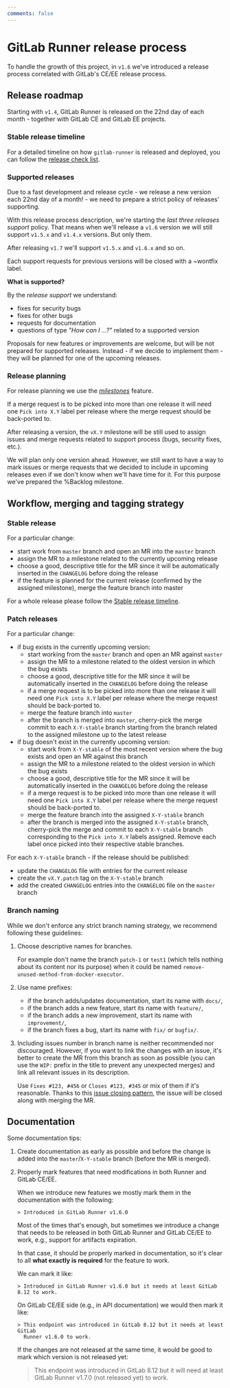 ```yaml
---
comments: false
---
```


# GitLab Runner release process

To handle the growth of this project, in `v1.6` we've introduced a release process correlated
with GitLab's CE/EE release process.

## Release roadmap

Starting with `v1.4`, GitLab Runner is released on the 22nd day of each month -
together with GitLab CE and GitLab EE projects.

### Stable release timeline

For a detailed timeline on how `gitlab-runner` is released and deployed, you
can follow the [release check
list](https://gitlab.com/gitlab-org/gitlab-runner/blob/master/.gitlab/issue_templates/Release%20Checklist.md).

### Supported releases

Due to a fast development and release cycle - we release a new version
each 22nd day of a month! - we need to prepare a strict policy of releases'
supporting.

With this release process description, we're starting the _last three
releases support_ policy. That means when we'll release a `v1.6` version
we will still support `v1.5.x` and `v1.4.x` versions. But only them.

After releasing `v1.7` we'll support `v1.5.x` and `v1.6.x` and so on.

Each support requests for previous versions will be closed with
a ~wontfix label.

**What is supported?**

By the _release support_ we understand:

- fixes for security bugs
- fixes for other bugs
- requests for documentation
- questions of type _"How can I ...?"_ related to a supported version

Proposals for new features or improvements are welcome, but will be not
prepared for supported releases. Instead - if we decide to implement
them - they will be planned for one of the upcoming releases.

### Release planning

For release planning we use the [_milestones_][runner-milestones] feature.

If a merge request is to be picked into more than one release it will need one
`Pick into X.Y` label per release where the merge request should be back-ported
to.

After releasing a version, the `vX.Y` milestone will be still used to assign
issues and merge requests related to support process (bugs, security fixes, etc.).

We will plan only one version ahead. However, we still want to have a way
to mark issues or merge requests that we decided to include in upcoming
releases even if we don't know when we'll have time for it. For this
purpose we've prepared the %Backlog milestone.

## Workflow, merging and tagging strategy

### Stable release

For a particular change:

- start work from `master` branch and open an MR into the `master` branch
- assign the MR to a milestone related to the currently upcoming release
- choose a good, descriptive title for the MR since it will be automatically
  inserted in the `CHANGELOG` before doing the release
- if the feature is planned for the current release (confirmed by the
  assigned milestone), merge the feature branch into master

For a whole release please follow the [Stable release timeline](#stable-release-timeline).

### Patch releases

For a particular change:

- if bug exists in the currently upcoming version:
  - start working from the `master` branch and open an MR against `master`
  - assign the MR to a milestone related to the oldest version in which the bug exists
  - choose a good, descriptive title for the MR since it will be automatically
    inserted in the `CHANGELOG` before doing the release
  - if a merge request is to be picked into more than one release it will need one
    `Pick into X.Y` label per release where the merge request should be back-ported
    to.
  - merge the feature branch into `master`
  - after the branch is merged into `master`, cherry-pick the merge commit to each
    `X-Y-stable` branch starting from the branch related to the assigned
    milestone up to the latest release
- if bug doesn't exist in the currently upcoming version:
  - start work from `X-Y-stable` of the most recent version where the
    bug exists and open an MR against this branch
  - assign the MR to a milestone related to the oldest version in which the bug exists
  - choose a good, descriptive title for the MR since it will be automatically
    inserted in the `CHANGELOG` before doing the release
  - if a merge request is to be picked into more than one release it will need one
    `Pick into X.Y` label per release where the merge request should be back-ported
    to.
  - merge the feature branch into the assigned `X-Y-stable` branch
  - after the branch is merged into the assigned `X-Y-stable` branch,
    cherry-pick the merge and commit to each `X-Y-stable` branch corresponding
    to the `Pick into X.Y` labels assigned. Remove each label once picked into
    their respective stable branches.

For each `X-Y-stable` branch - if the release should be published:

  - update the `CHANGELOG` file with entries for the current release
  - create the `vX.Y.patch` tag on the `X-Y-stable` branch
  - add the created `CHANGELOG` entries into the `CHANGELOG` file on the
    `master` branch

### Branch naming

While we don't enforce any strict branch naming strategy, we recommend following
these guidelines:

1. Choose descriptive names for branches.

    For example don't name the branch `patch-1` or `test1` (which tells nothing about its
    content nor its purpose) when it could be named `remove-unused-method-from-docker-executor`.

1. Use name prefixes:
   - if the branch adds/updates documentation, start its name with `docs/`,
   - if the branch adds a new feature, start its name with `feature/`,
   - if the branch adds a new improvement, start its name with `improvement/`,
   - if the branch fixes a bug, start its name with `fix/` or `bugfix/`.

1. Including issues number in branch name is neither recommended nor discouraged.
   However, if you want to link the changes with an issue, it's better to
   create the MR from this branch as soon as possible (you can use the `WIP:` prefix
   in the title to prevent any unexpected merges) and link all relevant issues
   in its description.

    Use `Fixes #123, #456` or `Closes #123, #345` or mix of them if it's
    reasonable. Thanks to this [issue closing pattern], the issue will
    be closed along with merging the MR.

## Documentation

Some documentation tips:

1. Create documentation as early as possible and before the change
   is added into the `master`/`X-Y-stable` branch (before the MR is merged).

1. Properly mark features that need modifications in both Runner and GitLab CE/EE.

    When we introduce new features we mostly mark them in the documentation
    with the following:

    ```
    > Introduced in GitLab Runner v1.6.0
    ```

    Most of the times that's enough, but sometimes we introduce a change that
    needs to be released in both GitLab Runner and GitLab CE/EE to work,
    e.g., support for artifacts expiration.

    In that case, it should be properly marked in documentation, so it's
    clear to all **what exactly is required** for the feature to work.

    We can mark it like:

    ```
    > Introduced in GitLab Runner v1.6.0 but it needs at least GitLab 8.12 to work.
    ```

    On GitLab CE/EE side (e.g., in API documentation) we would then mark it like:

    ```
    > This endpoint was introduced in GitLab 8.12 but it needs at least GitLab
      Runner v1.6.0 to work.
    ```

    If the changes are not released at the same time, it would be good to
    mark which version is not released yet:

    > This endpoint was introduced in GitLab 8.12 but it will
    > need at least GitLab Runner v1.7.0 (not released yet) to work.

[runner-milestones]: https://gitlab.com/gitlab-org/gitlab-runner/milestones
[issue closing pattern]: https://docs.gitlab.com/ee/user/project/issues/automatic_issue_closing.html
